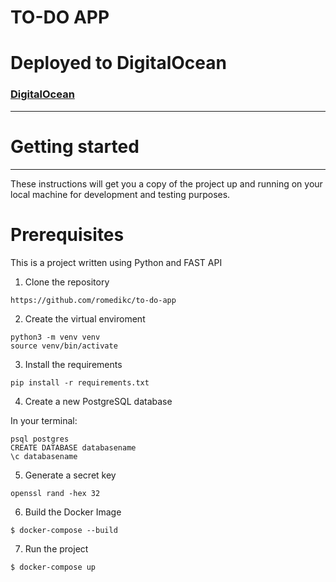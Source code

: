 
# TO-DO APP

# Deployed to DigitalOcean

### [DigitalOcean](https://lionfish-app-npi3c.ondigitalocean.app/docs#/)

---
# Getting started
---
These instructions will get you a copy of the project up and running on your local machine for development and testing purposes. 
# Prerequisites
This is a project written using Python and FAST API
1. Clone the repository
```
https://github.com/romedikc/to-do-app
```
2. Create the virtual enviroment
 ```
python3 -m venv venv
source venv/bin/activate
```
3. Install the requirements
```
pip install -r requirements.txt
```
4. Create a new PostgreSQL database

In your terminal:
```
psql postgres
CREATE DATABASE databasename
\c databasename
```
5. Generate a secret key
 ```
openssl rand -hex 32
 ```

6. Build the Docker Image
```
$ docker-compose --build 
```
7. Run the project
```
$ docker-compose up
```
